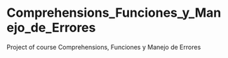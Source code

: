 # Comprehensions_Funciones_y_Manejo_de_Errores
 Project of course Comprehensions, Funciones y Manejo de Errores
